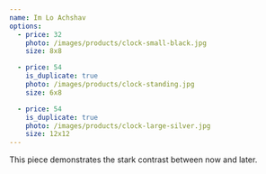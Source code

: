 ```yaml
---
name: Im Lo Achshav
options:
  - price: 32
    photo: /images/products/clock-small-black.jpg
    size: 8x8

  - price: 54
    is_duplicate: true
    photo: /images/products/clock-standing.jpg
    size: 6x8  

  - price: 54
    is_duplicate: true
    photo: /images/products/clock-large-silver.jpg
    size: 12x12
---
```


This piece demonstrates the stark contrast between now and later. 